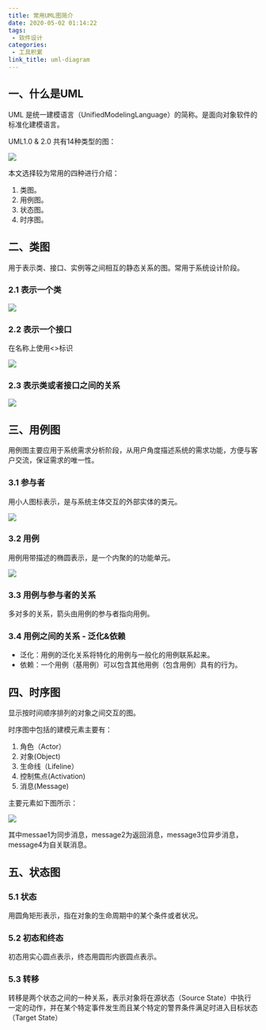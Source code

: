 ```yaml
---
title: 常用UML图简介
date: 2020-05-02 01:14:22
tags: 
 - 软件设计
categories: 
 - 工具积累
link_title: uml-diagram
---
```

## 一、什么是UML

UML 是统一建模语言（UnifiedModelingLanguage）的简称。是面向对象软件的标准化建模语言。

UML1.0 & 2.0 共有14种类型的图：

![](https://stonerivers.oss-cn-beijing.aliyuncs.com/OUN31UIW4X7YGS932H5C.jpg)

本文选择较为常用的四种进行介绍：

1. 类图。
2. 用例图。
3. 状态图。
4. 时序图。

<!-- more -->

## 二、类图

用于表示类、接口、实例等之间相互的静态关系的图。常用于系统设计阶段。

### 2.1 表示一个类

![](https://stonerivers.oss-cn-beijing.aliyuncs.com/WHR3HAMKHN2U9U5SB1H3.jpg)

### 2.2 表示一个接口

在名称上使用<<interface>>标识

![](https://stonerivers.oss-cn-beijing.aliyuncs.com/X9OLCRVBYN0B8NEAFJ4I.jpg)

### 2.3 表示类或者接口之间的关系

![](https://stonerivers.oss-cn-beijing.aliyuncs.com/77RAL1FT05HWNKS9Y9B4.jpg)

## 三、用例图

用例图主要应用于系统需求分析阶段，从用户角度描述系统的需求功能，方便与客户交流，保证需求的唯一性。

### 3.1 参与者

用小人图标表示，是与系统主体交互的外部实体的类元。

![](https://stonerivers.oss-cn-beijing.aliyuncs.com/CKBTKG5JV6VNCY380NP4.jpg)

### 3.2 用例

用例用带描述的椭圆表示，是一个内聚的的功能单元。

![](https://stonerivers.oss-cn-beijing.aliyuncs.com/3TBM7GQ8MPAUNJ2YGVI1.jpg)

### 3.3 用例与参与者的关系

多对多的关系，箭头由用例的参与者指向用例。

### 3.4 用例之间的关系 - 泛化&依赖

- 泛化：用例的泛化关系将特化的用例与一般化的用例联系起来。
- 依赖：一个用例（基用例）可以包含其他用例（包含用例）具有的行为。

## 四、时序图

显示按时间顺序排列的对象之间交互的图。

时序图中包括的建模元素主要有：

1. 角色（Actor）
2. 对象(Object) 
3. 生命线（Lifeline）
4. 控制焦点(Activation)
5. 消息(Message)

主要元素如下图所示：

![](https://stonerivers.oss-cn-beijing.aliyuncs.com/6O0VF3IVHEV06II5AKA6.jpg)

其中messae1为同步消息，message2为返回消息，message3位异步消息，message4为自关联消息。



## 五、状态图

### 5.1 状态

用圆角矩形表示，指在对象的生命周期中的某个条件或者状况。

### 5.2 初态和终态

初态用实心圆点表示，终态用圆形内嵌圆点表示。

### 5.3 转移

转移是两个状态之间的一种关系，表示对象将在源状态（Source State）中执行一定的动作，并在某个特定事件发生而且某个特定的警界条件满足时进入目标状态（Target State）    
